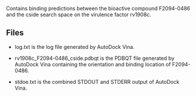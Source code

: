 Contains binding predictions between the bioactive compound F2094-0486 and the cside search space on the virulence factor rv1908c.

## Files

- log.txt is the log file generated by AutoDock Vina.

- rv1908c_F2094-0486_cside.pdbqt is the PDBQT file generated by AutoDock Vina containing the orientation and binding location of F2094-0486.

- stdoe.txt is the combined STDOUT and STDERR output of AutoDock Vina.

